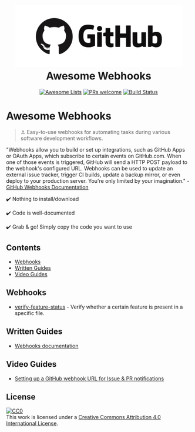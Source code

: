 <h1 align="center">
  <a href="https://developer.github.com/webhooks/">
  <img width="455" src="https://github.com/compscilauren/awesome-webhooks/blob/master/github-logo.png" alt="Awesome Webhooks"></a><br>Awesome Webhooks
</h1>

<p align="center">
  <a href="https://awesome.re"><img src="https://awesome.re/badge-flat2.svg" alt="Awesome Lists"></a>
  <a href="https://github.com/CompSciLauren/awesome-webhooks/blob/master/CONTRIBUTING.md"><img src="https://img.shields.io/badge/PRs-welcome-brightgreen.svg?style=flat-square" alt="PRs welcome"></a>
  <a href="https://travis-ci.org/CompSciLauren/awesome-webhooks"><img src="https://travis-ci.org/CompSciLauren/awesome-webhooks.svg?branch=master" alt="Build Status"></a>
</p>

# Awesome Webhooks

> :anchor: Easy-to-use webhooks for automating tasks during various software development workflows.

"Webhooks allow you to build or set up integrations, such as GitHub Apps or OAuth Apps, which subscribe to certain events on GitHub.com. When one of those events is triggered, GitHub will send a HTTP POST payload to the webhook's configured URL. Webhooks can be used to update an external issue tracker, trigger CI builds, update a backup mirror, or even deploy to your production server. You're only limited by your imagination." - [GitHub Webhooks Documentation](https://developer.github.com/webhooks/)

:heavy_check_mark: Nothing to install/download

:heavy_check_mark: Code is well-documented

:heavy_check_mark: Grab & go! Simply copy the code you want to use

## Contents

- [Webhooks](#webhooks)
- [Written Guides](#written-guides)
- [Video Guides](#video-guides)

## Webhooks

- [verify-feature-status](https://github.com/CompSciLauren/awesome-webhooks/blob/master/verify-feature-status.js) - Verify whether a certain feature is present in a specific file.

## Written Guides

- [Webhooks documentation](https://developer.github.com/webhooks/)

## Video Guides

- [Setting up a GitHub webhook URL for Issue & PR notifications](https://www.youtube.com/watch?v=b_DVXgiByec)

## License

[![CC0](http://mirrors.creativecommons.org/presskit/buttons/88x31/svg/cc-zero.svg)](https://creativecommons.org/publicdomain/zero/1.0/)<br />This work is licensed under a <a rel="license" href="http://creativecommons.org/licenses/by/4.0/">Creative Commons Attribution 4.0 International License</a>.

